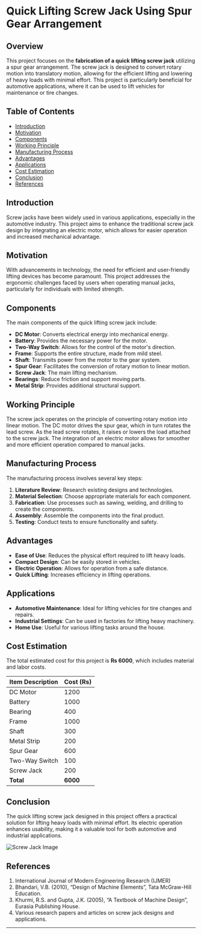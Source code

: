 # Quick Lifting Screw Jack Using Spur Gear Arrangement

## Overview
This project focuses on the **fabrication of a quick lifting screw jack** utilizing a spur gear arrangement. The screw jack is designed to convert rotary motion into translatory motion, allowing for the efficient lifting and lowering of heavy loads with minimal effort. This project is particularly beneficial for automotive applications, where it can be used to lift vehicles for maintenance or tire changes.

## Table of Contents
- [Introduction](#introduction)
- [Motivation](#motivation)
- [Components](#components)
- [Working Principle](#working-principle)
- [Manufacturing Process](#manufacturing-process)
- [Advantages](#advantages)
- [Applications](#applications)
- [Cost Estimation](#cost-estimation)
- [Conclusion](#conclusion)
- [References](#references)

## Introduction
Screw jacks have been widely used in various applications, especially in the automotive industry. This project aims to enhance the traditional screw jack design by integrating an electric motor, which allows for easier operation and increased mechanical advantage.

## Motivation
With advancements in technology, the need for efficient and user-friendly lifting devices has become paramount. This project addresses the ergonomic challenges faced by users when operating manual jacks, particularly for individuals with limited strength.

## Components
The main components of the quick lifting screw jack include:
- **DC Motor**: Converts electrical energy into mechanical energy.
- **Battery**: Provides the necessary power for the motor.
- **Two-Way Switch**: Allows for the control of the motor's direction.
- **Frame**: Supports the entire structure, made from mild steel.
- **Shaft**: Transmits power from the motor to the gear system.
- **Spur Gear**: Facilitates the conversion of rotary motion to linear motion.
- **Screw Jack**: The main lifting mechanism.
- **Bearings**: Reduce friction and support moving parts.
- **Metal Strip**: Provides additional structural support.

## Working Principle
The screw jack operates on the principle of converting rotary motion into linear motion. The DC motor drives the spur gear, which in turn rotates the lead screw. As the lead screw rotates, it raises or lowers the load attached to the screw jack. The integration of an electric motor allows for smoother and more efficient operation compared to manual jacks.

## Manufacturing Process
The manufacturing process involves several key steps:
1. **Literature Review**: Research existing designs and technologies.
2. **Material Selection**: Choose appropriate materials for each component.
3. **Fabrication**: Use processes such as sawing, welding, and drilling to create the components.
4. **Assembly**: Assemble the components into the final product.
5. **Testing**: Conduct tests to ensure functionality and safety.

## Advantages
- **Ease of Use**: Reduces the physical effort required to lift heavy loads.
- **Compact Design**: Can be easily stored in vehicles.
- **Electric Operation**: Allows for operation from a safe distance.
- **Quick Lifting**: Increases efficiency in lifting operations.

## Applications
- **Automotive Maintenance**: Ideal for lifting vehicles for tire changes and repairs.
- **Industrial Settings**: Can be used in factories for lifting heavy machinery.
- **Home Use**: Useful for various lifting tasks around the house.

## Cost Estimation
The total estimated cost for this project is **Rs 6000**, which includes material and labor costs.

| Item Description         | Cost (Rs) |
|--------------------------|-----------|
| DC Motor                 | 1200      |
| Battery                  | 1000      |
| Bearing                  | 400       |
| Frame                    | 1000      |
| Shaft                    | 300       |
| Metal Strip              | 200       |
| Spur Gear                | 600       |
| Two-Way Switch           | 100       |
| Screw Jack               | 200       |
| **Total**                | **6000**  |

## Conclusion
The quick lifting screw jack designed in this project offers a practical solution for lifting heavy loads with minimal effort. Its electric operation enhances usability, making it a valuable tool for both automotive and industrial applications.

![Screw Jack Image](![image](https://github.com/user-attachments/assets/ea097226-480b-4220-9347-f893f01ab9e5)
)

## References
1. International Journal of Modern Engineering Research (IJMER)
2. Bhandari, V.B. (2010), “Design of Machine Elements”, Tata McGraw-Hill Education.
3. Khurmi, R.S. and Gupta, J.K. (2005), “A Textbook of Machine Design”, Eurasia Publishing House.
4. Various research papers and articles on screw jack designs and applications.

---

